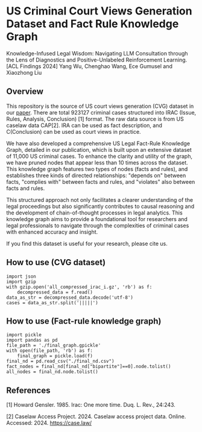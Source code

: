 # US Criminal Court Views Generation Dataset and Fact Rule Knowledge Graph
Knowledge-Infused Legal Wisdom: Navigating LLM Consultation through the Lens of Diagnostics and Positive-Unlabeled Reinforcement Learning.
[ACL Findings 2024] Yang Wu, Chenghao Wang, Ece Gumusel and Xiaozhong Liu
## Overview
This repository is the source of US court views generation (CVG) dataset in our [paper](https://arxiv.org/abs/2406.03600). There are total 923127 criminal cases structured into IRAC (Issue, Rules, Analysis, Conclusion) [1] format. The raw data source is from US caselaw data CAP[2]. IRA can be used as fact description, and C(Conclusion) can be used as court views in practice.

We have also developed a comprehensive US Legal Fact-Rule Knowledge Graph, detailed in our publication, which is built upon an extensive dataset of 11,000 US criminal cases. To enhance the clarity and utility of the graph, we have pruned nodes that appear less than 10 times across the dataset. This knowledge graph features two types of nodes (facts and rules), and establishes three kinds of directed relationships: "depends on" between facts, "complies with" between facts and rules, and "violates" also between facts and rules.

This structured approach not only facilitates a clearer understanding of the legal proceedings but also significantly contributes to causal reasoning and the development of chain-of-thought processes in legal analytics. This knowledge graph aims to provide a foundational tool for researchers and legal professionals to navigate through the complexities of criminal cases with enhanced accuracy and insight.

If you find this dataset is useful for your research, please cite us.

## How to use (CVG dataset)
```setup
import json
import gzip
with gzip.open('all_compressed_irac_i.gz', 'rb') as f:
    decompressed_data = f.read()
data_as_str = decompressed_data.decode('utf-8')
cases = data_as_str.split('|||||')

```


## How to use (Fact-rule knowledge graph)
```setup
import pickle
import pandas as pd
file_path = './final_graph.gpickle'
with open(file_path, 'rb') as f:
    final_graph = pickle.load(f)
final_nd = pd.read_csv("./final_nd.csv")
fact_nodes = final_nd[final_nd["bipartite"]==0].node.tolist()
all_nodes = final_nd.node.tolist()

```
## References
[1] Howard Gensler. 1985. Irac: One more time. Duq. L. Rev., 24:243.


[2] Caselaw Access Project. 2024. Caselaw access project data. Online. Accessed: 2024. https://case.law/

